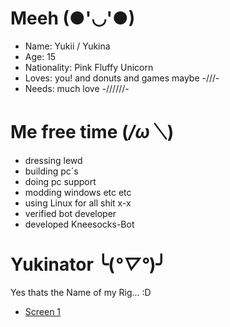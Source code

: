 # Meeh (●'◡'●)
* Name: Yukii / Yukina
* Age: 15
* Nationality: Pink Fluffy Unicorn
* Loves: you! and donuts and games maybe -///-
* Needs: much love -//////-

# Me free time (*/ω＼*)
* dressing lewd
* building pc´s
* doing pc support
* modding windows etc etc
* using Linux for all shit x-x
* verified bot developer
* developed Kneesocks-Bot

# Yukinator ╰(*°▽°*)╯
Yes thats the Name of my Rig... :D

* [Screen 1](https://www.amazon.de/AOC-C24G1-DisplayPort-Reaktionszeit-1920x1080/dp/B07DTN4BM8)
